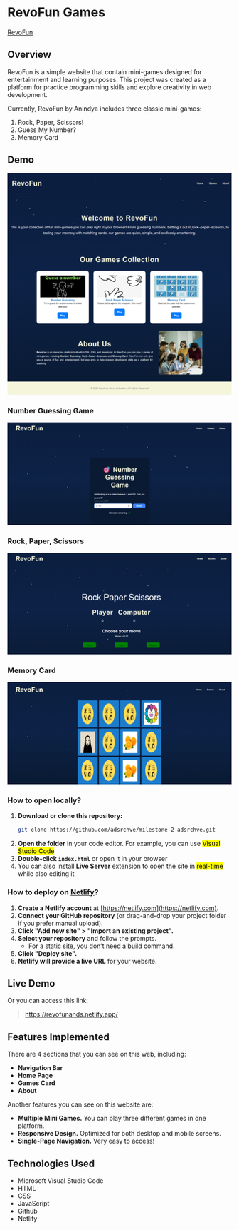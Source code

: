 <!-- [![Review Assignment Due Date](https://classroom.github.com/assets/deadline-readme-button-22041afd0340ce965d47ae6ef1cefeee28c7c493a6346c4f15d667ab976d596c.svg)](https://classroom.github.com/a/pUNCiVii) -->

# RevoFun Games
[RevoFun](https://revofunands.netlify.app/)

## Overview
RevoFun is a simple website that contain mini-games designed for entertainment and learning purposes. This project was created as a platform for practice programming skills and explore creativity in web development.

Currently, RevoFun by Anindya includes three classic mini-games:
1. Rock, Paper, Scissors!
2. Guess My Number?
3. Memory Card

## Demo
![RevoFun](/assets/img/RevoFun.png)

### Number Guessing Game
![Number Guessing Game](/assets/img/ng-game.png)

### Rock, Paper, Scissors
![Rock Paper Scissors](/assets/img/rps-game.png)

### Memory Card
![Memory Card](/assets/img/mc-game.png)


### How to open locally?

1. **Download or clone this repository:**
    ```bash
    git clone https://github.com/adsrchve/milestone-2-adsrchve.git
    ```
2. **Open the folder** in your code editor. For example, you can use <mark> Visual Studio Code </mark>
3. **Double-click `index.html`** or open it in your browser
4. You can also install **Live Server** extension to open the site in <mark>real-time</mark> while also editing it

### How to deploy on [Netlify](https://netlify.com)?
1. **Create a Netlify account** at [https://netlify.com](https://netlify.com).
2. **Connect your GitHub repository** (or drag-and-drop your project folder if you prefer manual upload).
3. **Click "Add new site" > "Import an existing project".**
4. **Select your repository** and follow the prompts.
   - For a static site, you don’t need a build command.
5. **Click "Deploy site".**
6. **Netlify will provide a live URL** for your website.

## Live Demo
Or you can access this link:
> https://revofunands.netlify.app/


## Features Implemented
There are 4 sections that you can see on this web, including:
* <b>Navigation Bar</b>
* <b>Home Page</b>
* <b>Games Card</b>
* <b>About</b>

Another features you can see on this website are:
* <b>Multiple Mini Games.</b> You can play three different games in one platform.
* <b>Responsive Design.</b> Optimized for both desktop and mobile screens.
* <b>Single-Page Navigation.</b> Very easy to access!


## Technologies Used
* Microsoft Visual Studio Code
* HTML
* CSS
* JavaScript
* Github
* Netlify